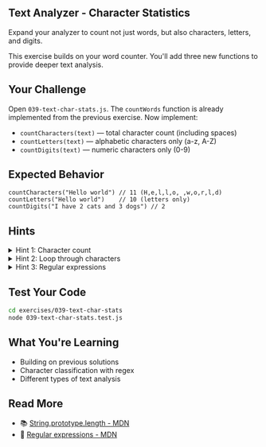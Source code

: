 ## Text Analyzer - Character Statistics

Expand your analyzer to count not just words, but also characters, letters, and digits.

This exercise builds on your word counter. You'll add three new functions to provide deeper text analysis.

## Your Challenge

Open `039-text-char-stats.js`. The `countWords` function is already implemented from the previous exercise. Now implement:
- `countCharacters(text)` — total character count (including spaces)
- `countLetters(text)` — alphabetic characters only (a-z, A-Z)
- `countDigits(text)` — numeric characters only (0-9)

## Expected Behavior

```text
countCharacters("Hello world") // 11 (H,e,l,l,o, ,w,o,r,l,d)
countLetters("Hello world")    // 10 (letters only)
countDigits("I have 2 cats and 3 dogs") // 2
```

## Hints

<details>
<summary>Hint 1: Character count</summary>

Use the `.length` property on the string directly.

</details>

<details>
<summary>Hint 2: Loop through characters</summary>

Use a for...of loop to iterate through each character.

</details>

<details>
<summary>Hint 3: Regular expressions</summary>

Use regex patterns like `/[a-zA-Z]/` to test if a character is a letter.

</details>

## Test Your Code

```bash
cd exercises/039-text-char-stats
node 039-text-char-stats.test.js
```

## What You're Learning

- Building on previous solutions
- Character classification with regex
- Different types of text analysis

## Read More

- 📚 [String.prototype.length - MDN](https://developer.mozilla.org/en-US/docs/Web/JavaScript/Reference/Global_Objects/String/length)
- 📖 [Regular expressions - MDN](https://developer.mozilla.org/en-US/docs/Web/JavaScript/Guide/Regular_Expressions)